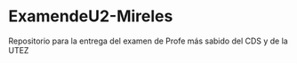 # ExamendeU2-Mireles
Repositorio para la entrega del examen de Profe más sabido del CDS y de la UTEZ
